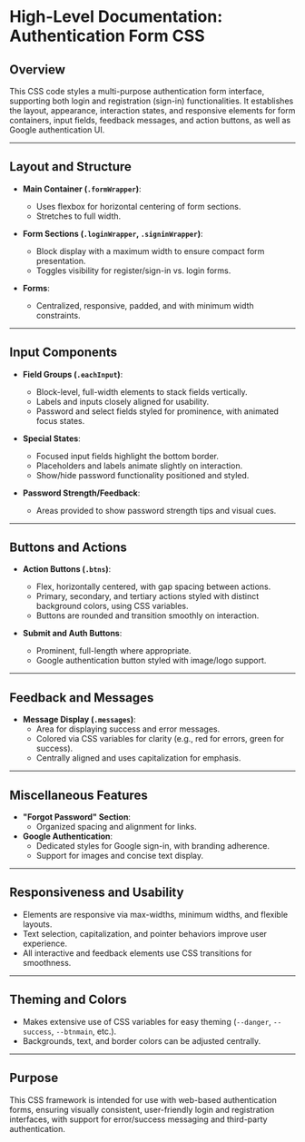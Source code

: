 # High-Level Documentation: Authentication Form CSS

## Overview
This CSS code styles a multi-purpose authentication form interface, supporting both login and registration (sign-in) functionalities. It establishes the layout, appearance, interaction states, and responsive elements for form containers, input fields, feedback messages, and action buttons, as well as Google authentication UI.

---

## Layout and Structure
- **Main Container (`.formWrapper`)**: 
  - Uses flexbox for horizontal centering of form sections.
  - Stretches to full width.

- **Form Sections (`.loginWrapper`, `.signinWrapper`)**: 
  - Block display with a maximum width to ensure compact form presentation.
  - Toggles visibility for register/sign-in vs. login forms.

- **Forms**: 
  - Centralized, responsive, padded, and with minimum width constraints.

---

## Input Components
- **Field Groups (`.eachInput`)**:
  - Block-level, full-width elements to stack fields vertically.
  - Labels and inputs closely aligned for usability.
  - Password and select fields styled for prominence, with animated focus states.

- **Special States**:
  - Focused input fields highlight the bottom border.
  - Placeholders and labels animate slightly on interaction.
  - Show/hide password functionality positioned and styled.

- **Password Strength/Feedback**:
  - Areas provided to show password strength tips and visual cues.

---

## Buttons and Actions
- **Action Buttons (`.btns`)**:
  - Flex, horizontally centered, with gap spacing between actions.
  - Primary, secondary, and tertiary actions styled with distinct background colors, using CSS variables.
  - Buttons are rounded and transition smoothly on interaction.
 
- **Submit and Auth Buttons**:
  - Prominent, full-length where appropriate.
  - Google authentication button styled with image/logo support.

---

## Feedback and Messages
- **Message Display (`.messages`)**: 
  - Area for displaying success and error messages.
  - Colored via CSS variables for clarity (e.g., red for errors, green for success).
  - Centrally aligned and uses capitalization for emphasis.

---

## Miscellaneous Features
- **"Forgot Password" Section**:
  - Organized spacing and alignment for links.
- **Google Authentication**:
  - Dedicated styles for Google sign-in, with branding adherence.
  - Support for images and concise text display.

---

## Responsiveness and Usability
- Elements are responsive via max-widths, minimum widths, and flexible layouts.
- Text selection, capitalization, and pointer behaviors improve user experience.
- All interactive and feedback elements use CSS transitions for smoothness.

---

## Theming and Colors
- Makes extensive use of CSS variables for easy theming (`--danger`, `--success`, `--btnmain`, etc.).
- Backgrounds, text, and border colors can be adjusted centrally.

---

## Purpose
This CSS framework is intended for use with web-based authentication forms, ensuring visually consistent, user-friendly login and registration interfaces, with support for error/success messaging and third-party authentication.